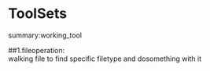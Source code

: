 # ToolSets
summary:working_tool  
  
##1.fileoperation:  
walking file to find specific filetype and dosomething with it
